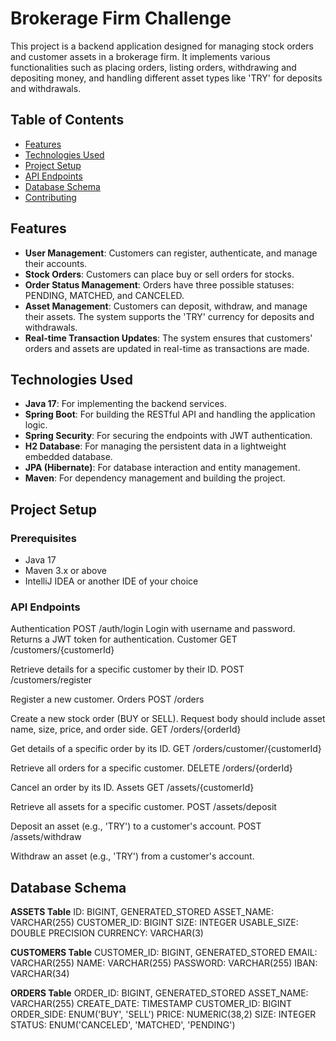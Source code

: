 # Brokerage Firm Challenge

This project is a backend application designed for managing stock orders and customer assets in a brokerage firm. It implements various functionalities such as placing orders, listing orders, withdrawing and depositing money, and handling different asset types like 'TRY' for deposits and withdrawals.

## Table of Contents
- [Features](#features)
- [Technologies Used](#technologies-used)
- [Project Setup](#project-setup)
- [API Endpoints](#api-endpoints)
- [Database Schema](#database-schema)
- [Contributing](#contributing)

## Features

- **User Management**: Customers can register, authenticate, and manage their accounts.
- **Stock Orders**: Customers can place buy or sell orders for stocks.
- **Order Status Management**: Orders have three possible statuses: PENDING, MATCHED, and CANCELED.
- **Asset Management**: Customers can deposit, withdraw, and manage their assets. The system supports the 'TRY' currency for deposits and withdrawals.
- **Real-time Transaction Updates**: The system ensures that customers' orders and assets are updated in real-time as transactions are made.

## Technologies Used

- **Java 17**: For implementing the backend services.
- **Spring Boot**: For building the RESTful API and handling the application logic.
- **Spring Security**: For securing the endpoints with JWT authentication.
- **H2 Database**: For managing the persistent data in a lightweight embedded database.
- **JPA (Hibernate)**: For database interaction and entity management.
- **Maven**: For dependency management and building the project.

## Project Setup

### Prerequisites

- Java 17
- Maven 3.x or above
- IntelliJ IDEA or another IDE of your choice


### API Endpoints
Authentication
POST /auth/login
Login with username and password.
Returns a JWT token for authentication.
Customer
GET /customers/{customerId}

Retrieve details for a specific customer by their ID.
POST /customers/register

Register a new customer.
Orders
POST /orders

Create a new stock order (BUY or SELL).
Request body should include asset name, size, price, and order side.
GET /orders/{orderId}

Get details of a specific order by its ID.
GET /orders/customer/{customerId}

Retrieve all orders for a specific customer.
DELETE /orders/{orderId}

Cancel an order by its ID.
Assets
GET /assets/{customerId}

Retrieve all assets for a specific customer.
POST /assets/deposit

Deposit an asset (e.g., 'TRY') to a customer's account.
POST /assets/withdraw

Withdraw an asset (e.g., 'TRY') from a customer's account.

## Database Schema

**ASSETS Table**
ID: BIGINT, GENERATED_STORED
ASSET_NAME: VARCHAR(255)
CUSTOMER_ID: BIGINT
SIZE: INTEGER
USABLE_SIZE: DOUBLE PRECISION
CURRENCY: VARCHAR(3)

**CUSTOMERS Table**
CUSTOMER_ID: BIGINT, GENERATED_STORED
EMAIL: VARCHAR(255)
NAME: VARCHAR(255)
PASSWORD: VARCHAR(255)
IBAN: VARCHAR(34)

**ORDERS Table**
ORDER_ID: BIGINT, GENERATED_STORED
ASSET_NAME: VARCHAR(255)
CREATE_DATE: TIMESTAMP
CUSTOMER_ID: BIGINT
ORDER_SIDE: ENUM('BUY', 'SELL')
PRICE: NUMERIC(38,2)
SIZE: INTEGER
STATUS: ENUM('CANCELED', 'MATCHED', 'PENDING')

